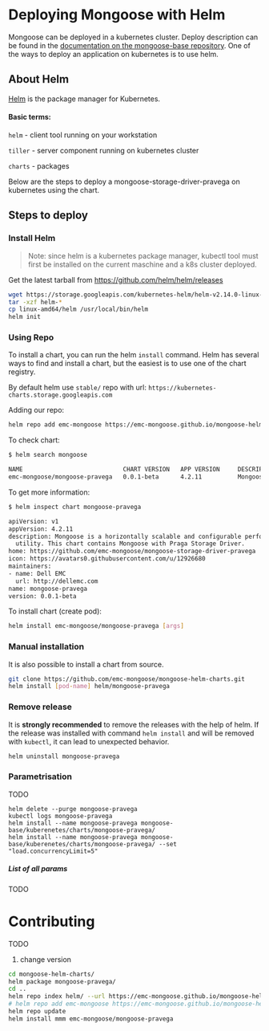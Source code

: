 # Deploying Mongoose with Helm

Mongoose can be deployed in a kubernetes cluster. Deploy description can be found in the [documentation on the mongoose-base repository](https://github.com/emc-mongoose/mongoose-base/tree/master/doc/deployment#kubernetes).
One of the ways to deploy an application on kubernetes is to use helm.

## About Helm

[Helm](https://helm.sh/docs/) is the package manager for Kubernetes. 

#### Basic terms:

`helm` - client tool running on your workstation

`tiller` - server component running on kubernetes cluster

`charts` - packages

Below are the steps to deploy a mongoose-storage-driver-pravega on kubernetes using the chart.

## Steps to deploy
### Install Helm

>Note: since helm is a kubernetes package manager, kubectl tool must first be installed on the current maschine and a k8s cluster deployed.

Get the latest tarball from https://github.com/helm/helm/releases

```bash
wget https://storage.googleapis.com/kubernetes-helm/helm-v2.14.0-linux-amd64.tar.gz
tar -xzf helm-*
cp linux-amd64/helm /usr/local/bin/helm
helm init
```

### Using Repo

To install a chart, you can run the helm `install` command. Helm has several ways to find and install a chart, but the easiest is to use one of the chart registry.

By default helm use `stable/` repo with url: `https://kubernetes-charts.storage.googleapis.com`

Adding our repo:

```bash
helm repo add emc-mongoose https://emc-mongoose.github.io/mongoose-helm-charts/
```
To check chart:
```bash
$ helm search mongoose

NAME                            CHART VERSION   APP VERSION     DESCRIPTION
emc-mongoose/mongoose-pravega   0.0.1-beta      4.2.11          Mongoose is a horizontally scalable and configu...
```
To get more information:
```bash
$ helm inspect chart mongoose-pravega

apiVersion: v1
appVersion: 4.2.11
description: Mongoose is a horizontally scalable and configurable performance testing
  utility. This chart contains Mongoose with Praga Storage Driver.
home: https://github.com/emc-mongoose/mongoose-storage-driver-pravega
icon: https://avatars0.githubusercontent.com/u/12926680
maintainers:
- name: Dell EMC
  url: http://dellemc.com
name: mongoose-pravega
version: 0.0.1-beta
```
To install chart (create pod):
```bash
helm install emc-mongoose/mongoose-pravega [args]
```

### Manual installation

It is also possible to install a chart from source.

```bash
git clone https://github.com/emc-mongoose/mongoose-helm-charts.git
helm install [pod-name] helm/mongoose-pravega
```

### Remove release

It is **strongly recommended** to remove the releases with the help of helm. If the release was installed with command `helm install` and will be removed with `kubectl`, it can lead to unexpected behavior.

```bash
helm uninstall mongoose-pravega
```

### Parametrisation
TODO
```
helm delete --purge mongoose-pravega
kubectl logs mongoose-pravega
helm install --name mongoose-pravega mongoose-base/kuberenetes/charts/mongoose-pravega/
helm install --name mongoose-pravega mongoose-base/kuberenetes/charts/mongoose-pravega/ --set "load.concurrencyLimit=5"
```

##### List of all params

TODO

# Contributing
TODO
1) change version
```bash
cd mongoose-helm-charts/
helm package mongoose-pravega/
cd ..
helm repo index helm/ --url https://emc-mongoose.github.io/mongoose-helm-charts/
# helm repo add emc-mongoose https://emc-mongoose.github.io/mongoose-helm-charts/ 
helm repo update
helm install mmm emc-mongoose/mongoose-pravega
```

